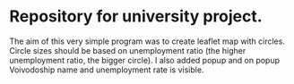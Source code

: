 # Repository for university project. 

The aim of this very simple program was to create leaflet map with circles. Circle sizes should be based on unemployment ratio (the higher unemployment ratio, the bigger circle). I also added popup and on popup Voivodoship name and unemployment rate is visible.